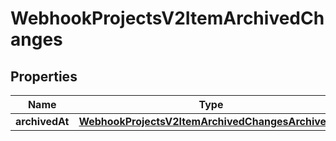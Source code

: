 

# WebhookProjectsV2ItemArchivedChanges


## Properties

| Name | Type | Description | Notes |
|------------ | ------------- | ------------- | -------------|
|**archivedAt** | [**WebhookProjectsV2ItemArchivedChangesArchivedAt**](WebhookProjectsV2ItemArchivedChangesArchivedAt.md) |  |  [optional] |



